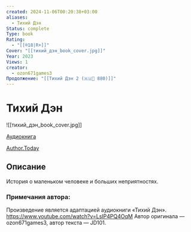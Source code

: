 ```yaml
---
created: 2024-11-06T00:20:38+03:00
aliases:
  - Тихий Дэн
Status: complete
Type: book
Rating:
  - "[[®️18|R+]]"
Cover: "[[тихий_дэн_book_cover.jpg]]"
Year: 2023
Views: 1
creator:
  - ozon671games3
Продолжение: "[[Тихий Дэн 2 (🇷🇺📘 880)]]"
---
```


# Тихий Дэн

![[тихий_дэн_book_cover.jpg]]

[Аудиокнига](https://youtu.be/LsIP4PQ4OqM?si=g12NRWQ3hF4v7rsB)

[Author.Today](https://author.today/work/252265)



## Описание

История о маленьком человеке и больших неприятностях.

### Примечания автора:

Произведение является адаптацией аудиокниги «Тихий Дэн». https://www.youtube.com/watch?v=LsIP4PQ4OqM
Автор оригинала — ozon671games3, автор текста — JD101.

